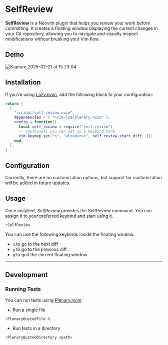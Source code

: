 # SelfReview

**SelfReview** is a Neovim plugin that helps you review your work before committing. It creates a floating window displaying the current changes in your Git repository, allowing you to navigate and visually inspect modifications without breaking your Vim flow.

## Demo
![Kapture 2025-02-21 at 15 23 04](https://github.com/user-attachments/assets/fb125aa1-34fc-47f6-bbfe-73425272d2ec)




## Installation

If you're using [Lazy.nvim](https://github.com/folke/lazy.nvim), add the following block to your configuration:

```lua
return {
  {
    "rrrahal/self-review.nvim",
    dependencies = { "nvim-lua/plenary.nvim" },
    config = function()
      local self_review = require("self-review")
      -- (Optional) you can set up a keybind here
      vim.keymap.set("n", "<leader>r", self_review.start_diff, {})
    end,
  },
}
```

## Configuration

Currently, there are no customization options, but support for customization will be added in future updates.

## Usage
Once installed, *SelfReview* provides the SelfReview command. You can assign it to your preferred keybind and start using it.
```vim
:SelfReview
```

You can use the following keybinds inside the floating window:
- `n` to go to the next diff
- `p` to go to the previous diff
- `q` to quit the current floating window 


----

## Development

### Running Tests
You can run tests using [Plenary.nvim](https://github.com/nvim-lua/plenary.nvim):


- Run a single file
```vim
:PlenaryBustedFile %
```

- Run tests in a directory
```vim
:PlenaryBustedDirectory <path>
```
